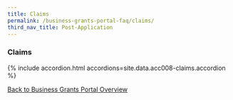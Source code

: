 ```yaml
---
title: Claims
permalink: /business-grants-portal-faq/claims/
third_nav_title: Post-Application
---
```


### Claims

{% include accordion.html accordions=site.data.acc008-claims.accordion %}

[Back to Business Grants Portal Overview](/business-grants-portal/)